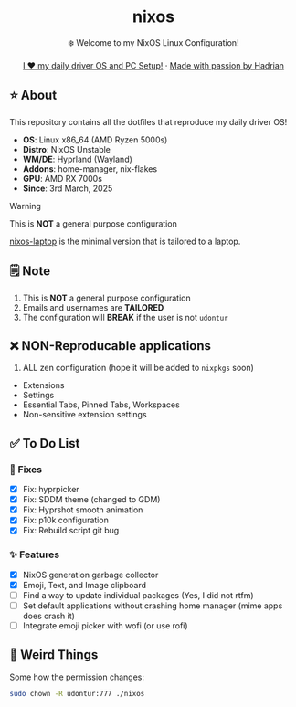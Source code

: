 <div align="center">
  <h1 align="center">nixos</h3>
  <p align="center">
    ❄️ Welcome to my NixOS Linux Configuration! 
    <br />
    <br />
    <a href="https://hadrian.cc">I ❤️ my daily driver OS and PC Setup!</a>
    ·
    <a href="https://hadrian.cc">Made with passion by Hadrian</a>
  </p>
</div>

## ⭐ About
This repository contains all the dotfiles that reproduce my daily driver OS!
- **OS**: Linux x86_64 (AMD Ryzen 5000s)
- **Distro**: NixOS Unstable
- **WM/DE**: Hyprland (Wayland)
- **Addons**: home-manager, nix-flakes
- **GPU**: AMD RX 7000s
- **Since**: 3rd March, 2025

> [!WARNING]  
> This is **NOT** a general purpose configuration

[nixos-laptop](https://github.com/udontur/nixos-laptop) is the minimal version that is tailored to a laptop. 

## 🗒️ Note
1. This is **NOT** a general purpose configuration
2. Emails and usernames are **TAILORED** 
3. The configuration will **BREAK** if the user is not ```udontur``` 

## ❌ NON-Reproducable applications
1. ALL zen configuration (hope it will be added to ```nixpkgs``` soon)
  - Extensions
  - Settings
  - Essential Tabs, Pinned Tabs, Workspaces
  - Non-sensitive extension settings

## ✅ To Do List
### 🚧 Fixes
- [x] Fix: hyprpicker
- [x] Fix: SDDM theme (changed to GDM)
- [x] Fix: Hyprshot smooth animation
- [x] Fix: p10k configuration
- [x] Fix: Rebuild script git bug

### ✨ Features
- [x] NixOS generation garbage collector
- [x] Emoji, Text, and Image clipboard
- [ ] Find a way to update individual packages (Yes, I did not rtfm)
- [ ] Set default applications without crashing home manager (mime apps does crash it)
- [ ] Integrate emoji picker with wofi (or use rofi)

## 🤨 Weird Things
Some how the permission changes:
```bash
sudo chown -R udontur:777 ./nixos
```
